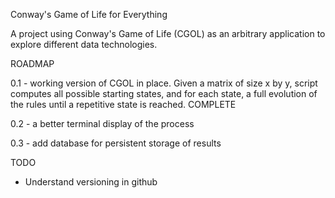 Conway's Game of Life for Everything

A project using Conway's Game of Life (CGOL) as an arbitrary application to explore different data technologies.

ROADMAP

0.1 - working version of CGOL in place. Given a matrix of size x by y, script computes all possible starting states, and for each state, a full evolution of the rules until a repetitive state is reached. COMPLETE

0.2 - a better terminal display of the process

0.3 - add database for persistent storage of results

TODO

- Understand versioning in github
